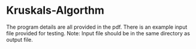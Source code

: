 # Kruskals-Algorthm
The program details are all provided in the pdf.
There is an example input file provided for testing.
Note: Input file should be in the same directory as output file.
